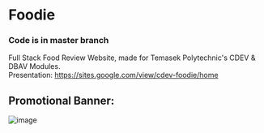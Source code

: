 # Foodie
### Code is in master branch

Full Stack Food Review Website, made for Temasek Polytechnic's CDEV & DBAV Modules. 
<br>
Presentation: https://sites.google.com/view/cdev-foodie/home
<br>

## Promotional Banner:
![image](https://user-images.githubusercontent.com/107395637/217201416-673f244e-459b-43a7-b78f-9d0d31b3d0c1.png)

